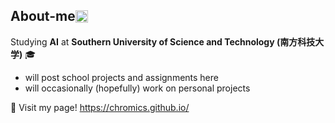 ## <div style="display: flex; flex-direction: row; align-items: center;"> About-me <img class="animated-gif" style="vertical-align: middle" src="https://media.giphy.com/media/8lQyyys3SGBoUUxrUp/giphy.gif" width="20" > </div>

Studying **AI** at **Southern University of Science and Technology (南方科技大学)** :mortar_board:
- will post school projects and assignments here
- will occasionally (hopefully) work on personal projects

:bookmark_tabs: Visit my page!
https://chromics.github.io/

